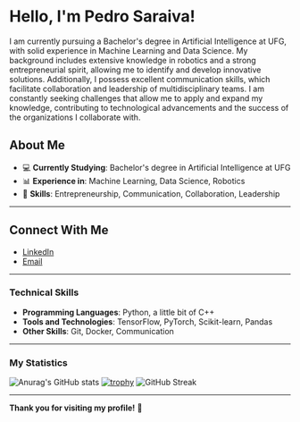 # Hello, I'm Pedro Saraiva!

I am currently pursuing a Bachelor's degree in Artificial Intelligence at UFG, with solid experience in Machine Learning and Data Science. My background includes extensive knowledge in robotics and a strong entrepreneurial spirit, allowing me to identify and develop innovative solutions. Additionally, I possess excellent communication skills, which facilitate collaboration and leadership of multidisciplinary teams. I am constantly seeking challenges that allow me to apply and expand my knowledge, contributing to technological advancements and the success of the organizations I collaborate with.

## About Me

- 💻 **Currently Studying**: Bachelor's degree in Artificial Intelligence at UFG
- 📊 **Experience in**: Machine Learning, Data Science, Robotics
- 🌱 **Skills**: Entrepreneurship, Communication, Collaboration, Leadership
<!-- - 🚀 **Recent Projects**: [Link to Projects](#) > -->
---

## Connect With Me

- [LinkedIn](www.linkedin.com/in/pedro-a-maciel-saraiva)
- [Email](mailto:pedro.a.saraiva@protonmail.com)

---

<!-- ### Featured Projects

#### Project 1: [Project Name](https://github.com/your-username/project1)
Brief description of the project, what it does, and the technologies used.

#### Project 2: [Project Name](https://github.com/your-username/project2)
Brief description of the project, what it does, and the technologies used.

--->

### Technical Skills

- **Programming Languages**: Python, a little bit of C++
- **Tools and Technologies**: TensorFlow, PyTorch, Scikit-learn, Pandas
- **Other Skills**: Git, Docker, Communication

---

### My Statistics

![Anurag's GitHub stats](https://github-readme-stats.vercel.app/api?username=PedroMSaraiva&show_icons=true&theme=radical)
[![trophy](https://github-profile-trophy.vercel.app/?username=PedroMSaraiva)](https://github.com/ryo-ma/github-profile-trophy)
![GitHub Streak](https://github-readme-streak-stats.herokuapp.com/?user=PedroMSaraiva&theme=dark)

---

**Thank you for visiting my profile!** 🚀
